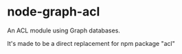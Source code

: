 node-graph-acl
==============

An ACL module using Graph databases.

It's made to be a direct replacement for npm package "acl"
